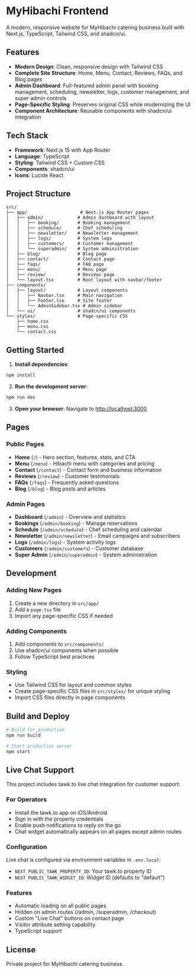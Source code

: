 # MyHibachi Frontend

A modern, responsive website for MyHibachi catering business built with Next.js, TypeScript, Tailwind CSS, and shadcn/ui.

## Features

- **Modern Design**: Clean, responsive design with Tailwind CSS
- **Complete Site Structure**: Home, Menu, Contact, Reviews, FAQs, and Blog pages
- **Admin Dashboard**: Full-featured admin panel with booking management, scheduling, newsletter, logs, customer management, and super admin controls
- **Page-Specific Styling**: Preserves original CSS while modernizing the UI
- **Component Architecture**: Reusable components with shadcn/ui integration

## Tech Stack

- **Framework**: Next.js 15 with App Router
- **Language**: TypeScript
- **Styling**: Tailwind CSS + Custom CSS
- **Components**: shadcn/ui
- **Icons**: Lucide React

## Project Structure

```
src/
├── app/                    # Next.js App Router pages
│   ├── admin/             # Admin dashboard with layout
│   │   ├── booking/       # Booking management
│   │   ├── schedule/      # Chef scheduling
│   │   ├── newsletter/    # Newsletter management
│   │   ├── logs/          # System logs
│   │   ├── customers/     # Customer management
│   │   └── superadmin/    # System administration
│   ├── blog/              # Blog page
│   ├── contact/           # Contact page
│   ├── faqs/              # FAQ page
│   ├── menu/              # Menu page
│   ├── review/            # Reviews page
│   └── layout.tsx         # Root layout with navbar/footer
├── components/
│   ├── layout/            # Layout components
│   │   ├── Navbar.tsx     # Main navigation
│   │   ├── Footer.tsx     # Site footer
│   │   └── AdminSidebar.tsx # Admin sidebar
│   └── ui/                # shadcn/ui components
└── styles/                # Page-specific CSS
    ├── home.css
    ├── menu.css
    └── contact.css
```

## Getting Started

1. **Install dependencies**:
```bash
npm install
```

2. **Run the development server**:
```bash
npm run dev
```

3. **Open your browser**:
Navigate to [http://localhost:3000](http://localhost:3000)

## Pages

### Public Pages
- **Home** (`/`) - Hero section, features, stats, and CTA
- **Menu** (`/menu`) - Hibachi menu with categories and pricing
- **Contact** (`/contact`) - Contact form and business information
- **Reviews** (`/review`) - Customer testimonials
- **FAQs** (`/faqs`) - Frequently asked questions
- **Blog** (`/blog`) - Blog posts and articles

### Admin Pages
- **Dashboard** (`/admin`) - Overview and statistics
- **Bookings** (`/admin/booking`) - Manage reservations
- **Schedule** (`/admin/schedule`) - Chef scheduling and calendar
- **Newsletter** (`/admin/newsletter`) - Email campaigns and subscribers
- **Logs** (`/admin/logs`) - System activity logs
- **Customers** (`/admin/customers`) - Customer database
- **Super Admin** (`/admin/superadmin`) - System administration

## Development

### Adding New Pages
1. Create a new directory in `src/app/`
2. Add a `page.tsx` file
3. Import any page-specific CSS if needed

### Adding Components
1. Add components to `src/components/`
2. Use shadcn/ui components when possible
3. Follow TypeScript best practices

### Styling
- Use Tailwind CSS for layout and common styles
- Create page-specific CSS files in `src/styles/` for unique styling
- Import CSS files directly in page components

## Build and Deploy

```bash
# Build for production
npm run build

# Start production server
npm start
```

## Live Chat Support

This project includes tawk.to live chat integration for customer support:

### For Operators
- Install the tawk.to app on iOS/Android
- Sign in with the property credentials
- Enable push notifications to reply on the go
- Chat widget automatically appears on all pages except admin routes

### Configuration
Live chat is configured via environment variables in `.env.local`:
- `NEXT_PUBLIC_TAWK_PROPERTY_ID`: Your tawk.to property ID
- `NEXT_PUBLIC_TAWK_WIDGET_ID`: Widget ID (defaults to "default")

### Features
- Automatic loading on all public pages
- Hidden on admin routes (/admin, /superadmin, /checkout)
- Custom "Live Chat" buttons on contact page
- Visitor attribute setting capability
- TypeScript support

## License

Private project for MyHibachi catering business.
